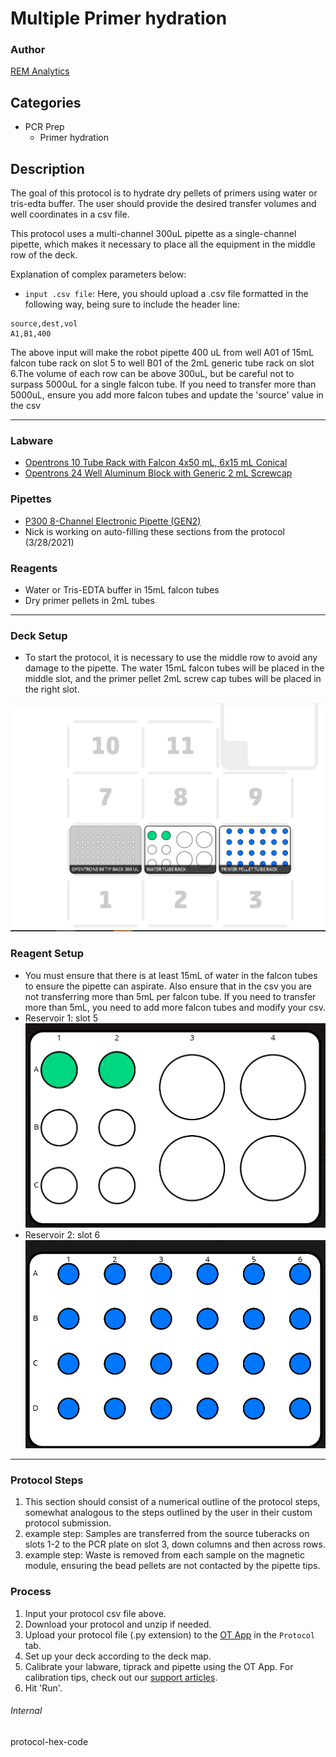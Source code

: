 # Multiple Primer hydration

### Author
[REM Analytics](https://www.remanalytics.ch/)

## Categories
* PCR Prep
	* Primer hydration

## Description
The goal of this protocol is to hydrate dry pellets of primers using water or tris-edta buffer. The user should provide the desired transfer volumes and well coordinates in a csv file. 

This protocol uses a multi-channel 300uL pipette as a single-channel pipette, which makes it necessary to place all the equipment in the middle row of the deck. 

Explanation of complex parameters below:
* `input .csv file`: Here, you should upload a .csv file formatted in the following way, being sure to include the header line:
```
source,dest,vol
A1,B1,400
```
The above input will make the robot pipette 400 uL from well A01 of 15mL falcon tube rack on slot 5 to well B01 of the 2mL generic tube rack on slot 6.The volume of each row can be above 300uL, but be careful not to surpass 5000uL for a single falcon tube. If you need to transfer more than 5000uL, ensure you add more falcon tubes and update the 'source' value in the csv

---


### Labware

* [Opentrons 10 Tube Rack with Falcon 4x50 mL, 6x15 mL Conical](https://labware.opentrons.com/opentrons_10_tuberack_falcon_4x50ml_6x15ml_conical)
* [Opentrons 24 Well Aluminum Block with Generic 2 mL Screwcap](https://labware.opentrons.com/opentrons_24_aluminumblock_generic_2ml_screwcap)

### Pipettes
* [P300 8-Channel Electronic Pipette (GEN2)](https://shop.opentrons.com/collections/ot-2-pipettes/products/8-channel-electronic-pipette?variant=5984202489885)
* Nick is working on auto-filling these sections from the protocol (3/28/2021)

### Reagents
* Water or Tris-EDTA buffer in 15mL falcon tubes
* Dry primer pellets in 2mL tubes
---

### Deck Setup
* To start the protocol, it is necessary to use the middle row to avoid any damage to the pipette. The water 15mL falcon tubes will be placed in the middle slot, and the primer pellet 2mL screw cap tubes will be placed in the right slot.

![deck layout](./deck_layout.PNG)

### Reagent Setup
* You must ensure that there is at least 15mL of water in the falcon tubes to ensure the pipette can aspirate. Also ensure that in the csv you are not transferring more than 5mL per falcon tube. If you need to transfer more than 5mL, you need to add more falcon tubes and modify your csv. 
* Reservoir 1: slot 5
![15mL Falcon Tube Rack](./water_tube_rack.PNG)
* Reservoir 2: slot 6  
![24 well 2mL screw cap tube rack](./primer_tube_rack.PNG)

---

### Protocol Steps
1. This section should consist of a numerical outline of the protocol steps, somewhat analogous to the steps outlined by the user in their custom protocol submission.
2. example step: Samples are transferred from the source tuberacks on slots 1-2 to the PCR plate on slot 3, down columns and then across rows.
3. example step: Waste is removed from each sample on the magnetic module, ensuring the bead pellets are not contacted by the pipette tips.

### Process
1. Input your protocol csv file above.
2. Download your protocol and unzip if needed.
3. Upload your protocol file (.py extension) to the [OT App](https://opentrons.com/ot-app) in the `Protocol` tab.
4. Set up your deck according to the deck map.
5. Calibrate your labware, tiprack and pipette using the OT App. For calibration tips, check out our [support articles](https://support.opentrons.com/en/collections/1559720-guide-for-getting-started-with-the-ot-2).
6. Hit 'Run'.

###### Internal
protocol-hex-code
